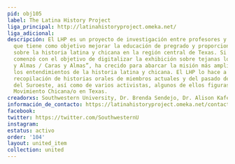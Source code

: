 ```yaml
---
pid: obj105
label: The Latina History Project
liga_principal: http://latinahistoryproject.omeka.net/
liga_adicional: 
descripción: El LHP es un proyecto de investigación entre profesores y estudiantes
  que tiene como objetivo mejorar la educación de pregrado y proporcionar recursos
  sobre la historia latina y chicana en la región central de Texas. Si bien el proyecto
  comenzó con el objetivo de digitalizar la exhibición sobre tejanas locales, “Rostros
  y Almas / Caras y Almas”, ha crecido para abarcar la misión más amplia de mejorar
  los entendimientos de la historia latina y chicana. El LHP lo hace a través de la
  recopilación de historias orales de miembros actuales y del pasado de la comunidad
  del Suroeste, así como de varios activistas, algunos de ellos figuras claves del
  Movimiento Chicana/o en Texas.
creadorxs: Southwestern University, Dr. Brenda Sendejo, Dr. Alison Kafer
información_de_contacto: https://latinahistoryproject.omeka.net/contact
facebook: 
twitter: https://twitter.com/SouthwesternU
instagram: 
estatus: activo
order: '104'
layout: united_item
collection: united
---
```

